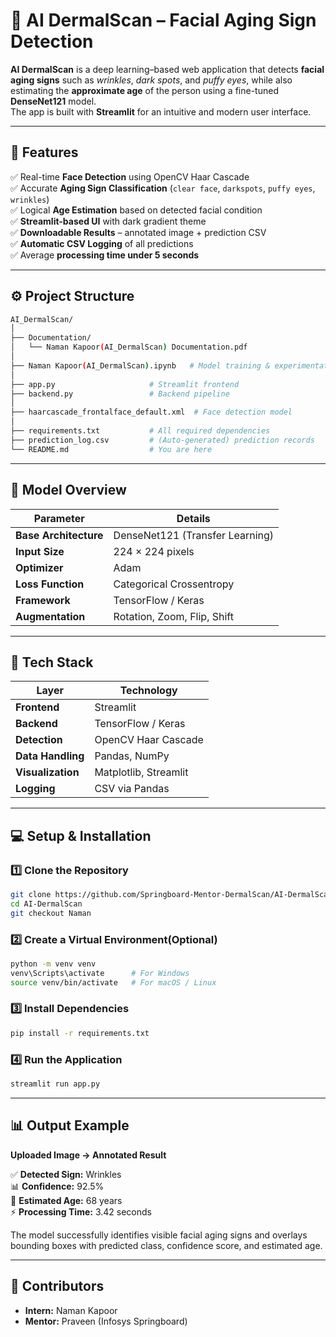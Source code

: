# 💎 AI DermalScan – Facial Aging Sign Detection

**AI DermalScan** is a deep learning–based web application that detects **facial aging signs** such as *wrinkles*, *dark spots*, and *puffy eyes*, while also estimating the **approximate age** of the person using a fine-tuned **DenseNet121** model.  
The app is built with **Streamlit** for an intuitive and modern user interface.

---

## 🚀 Features

✅ Real-time **Face Detection** using OpenCV Haar Cascade  
✅ Accurate **Aging Sign Classification** (`clear face`, `darkspots`, `puffy eyes`, `wrinkles`)  
✅ Logical **Age Estimation** based on detected facial condition  
✅ **Streamlit-based UI** with dark gradient theme  
✅ **Downloadable Results** – annotated image + prediction CSV  
✅ **Automatic CSV Logging** of all predictions  
✅ Average **processing time under 5 seconds**

---

## ⚙️ Project Structure

```bash
AI_DermalScan/
│
├── Documentation/
│   └── Naman Kapoor(AI_DermalScan) Documentation.pdf
│
├── Naman Kapoor(AI_DermalScan).ipynb   # Model training & experimentation notebook
│
├── app.py                     # Streamlit frontend 
├── backend.py                 # Backend pipeline 
│
├── haarcascade_frontalface_default.xml  # Face detection model
│
├── requirements.txt           # All required dependencies
├── prediction_log.csv         # (Auto-generated) prediction records
└── README.md                  # You are here
```
---

## 🧠 Model Overview

| Parameter | Details |
|------------|----------|
| **Base Architecture** | DenseNet121 (Transfer Learning) |
| **Input Size** | 224 × 224 pixels |
| **Optimizer** | Adam |
| **Loss Function** | Categorical Crossentropy |
| **Framework** | TensorFlow / Keras |
| **Augmentation** | Rotation, Zoom, Flip, Shift |

---

## 🧩 Tech Stack

| Layer | Technology |
|--------|-------------|
| **Frontend** | Streamlit |
| **Backend** | TensorFlow / Keras |
| **Detection** | OpenCV Haar Cascade |
| **Data Handling** | Pandas, NumPy |
| **Visualization** | Matplotlib, Streamlit |
| **Logging** | CSV via Pandas |

---

## 💻 Setup & Installation

### 1️⃣ Clone the Repository
```bash
git clone https://github.com/Springboard-Mentor-DermalScan/AI-DermalScan.git
cd AI-DermalScan
git checkout Naman
```
### 2️⃣ Create a Virtual Environment(Optional)
```bash
python -m venv venv
venv\Scripts\activate      # For Windows
source venv/bin/activate   # For macOS / Linux
```
### 3️⃣ Install Dependencies
```bash
pip install -r requirements.txt
```
### 4️⃣ Run the Application
```bash
streamlit run app.py
```

---

## 📊 Output Example

**Uploaded Image → Annotated Result**

✅ **Detected Sign:** Wrinkles  
📊 **Confidence:** 92.5%  
🎯 **Estimated Age:** 68 years  
⚡ **Processing Time:** 3.42 seconds  

The model successfully identifies visible facial aging signs and overlays bounding boxes with predicted class, confidence score, and estimated age.

---

## 👥 Contributors

- **Intern:** Naman Kapoor  
- **Mentor:** Praveen (Infosys Springboard)

